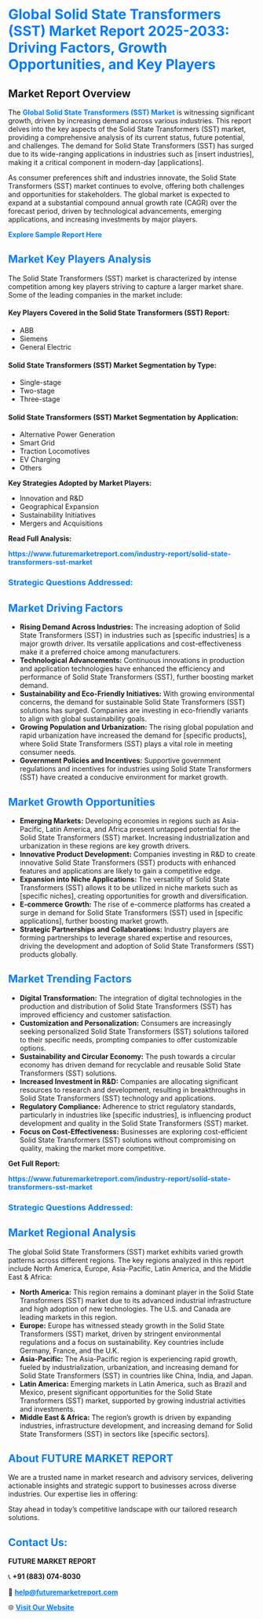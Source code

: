 <h1 style="color: #007BFF;">Global Solid State Transformers (SST) Market Report 2025-2033: Driving Factors, Growth Opportunities, and Key Players</h1>

<section id="overview">
<h2>Market Report Overview</h2>
<p>The <a href="https://www.futuremarketreport.com/industry-report/solid-state-transformers-sst-market" style="color: #007BFF; text-decoration: none;"><strong>Global Solid State Transformers (SST) Market</strong></a> is witnessing significant growth, driven by increasing demand across various industries. This report delves into the key aspects of the Solid State Transformers (SST) market, providing a comprehensive analysis of its current status, future potential, and challenges. The demand for Solid State Transformers (SST) has surged due to its wide-ranging applications in industries such as [insert industries], making it a critical component in modern-day [applications].</p>
<p>As consumer preferences shift and industries innovate, the Solid State Transformers (SST) market continues to evolve, offering both challenges and opportunities for stakeholders. The global market is expected to expand at a substantial compound annual growth rate (CAGR) over the forecast period, driven by technological advancements, emerging applications, and increasing investments by major players.</p>
</section>

<section id="overview">
<p><a href="https://www.futuremarketreport.com/request-sample/reportId=110059" style="color: #007BFF; text-decoration: none;"><strong>Explore Sample Report Here</strong></a></p>
</section>

<section id="key-players">
<h2 style="color: #007BFF;">Market Key Players Analysis</h2>
<p>The Solid State Transformers (SST) market is characterized by intense competition among key players striving to capture a larger market share. Some of the leading companies in the market include:</p>
<h4>Key Players Covered in the Solid State Transformers (SST) Report:</h4>
<ul><li>ABB</li><li>Siemens</li><li>General Electric</li></ul>
<h4>Solid State Transformers (SST) Market Segmentation by Type:</h4>
<ul><li>Single-stage</li><li>Two-stage</li><li>Three-stage</li></ul>

<h4>Solid State Transformers (SST) Market Segmentation by Application:</h4>
<ul><li>Alternative Power Generation</li><li>Smart Grid</li><li>Traction Locomotives</li><li>EV Charging</li><li>Others</li></ul>
<p><strong>Key Strategies Adopted by Market Players:</strong></p>
<ul>
<li>Innovation and R&D</li>
<li>Geographical Expansion</li>
<li>Sustainability Initiatives</li>
<li>Mergers and Acquisitions</li>
</ul>
</section>

<section>
<p><strong>Read Full Analysis: </strong></p><a href="https://www.futuremarketreport.com/industry-report/solid-state-transformers-sst-market" style="color: #007BFF; text-decoration: none;"><strong>https://www.futuremarketreport.com/industry-report/solid-state-transformers-sst-market</strong></a>
<h3 style="color: #007BFF;">Strategic Questions Addressed:</h3>
</section>

<section id="driving-factors">
<h2 style="color: #007BFF;">Market Driving Factors</h2>
<ul>
<li><strong>Rising Demand Across Industries:</strong> The increasing adoption of Solid State Transformers (SST) in industries such as [specific industries] is a major growth driver. Its versatile applications and cost-effectiveness make it a preferred choice among manufacturers.</li>
<li><strong>Technological Advancements:</strong> Continuous innovations in production and application technologies have enhanced the efficiency and performance of Solid State Transformers (SST), further boosting market demand.</li>
<li><strong>Sustainability and Eco-Friendly Initiatives:</strong> With growing environmental concerns, the demand for sustainable Solid State Transformers (SST) solutions has surged. Companies are investing in eco-friendly variants to align with global sustainability goals.</li>
<li><strong>Growing Population and Urbanization:</strong> The rising global population and rapid urbanization have increased the demand for [specific products], where Solid State Transformers (SST) plays a vital role in meeting consumer needs.</li>
<li><strong>Government Policies and Incentives:</strong> Supportive government regulations and incentives for industries using Solid State Transformers (SST) have created a conducive environment for market growth.</li>
</ul>
</section>

<section id="growth-opportunities">
<h2 style="color: #007BFF;">Market Growth Opportunities</h2>
<ul>
<li><strong>Emerging Markets:</strong> Developing economies in regions such as Asia-Pacific, Latin America, and Africa present untapped potential for the Solid State Transformers (SST) market. Increasing industrialization and urbanization in these regions are key growth drivers.</li>
<li><strong>Innovative Product Development:</strong> Companies investing in R&D to create innovative Solid State Transformers (SST) products with enhanced features and applications are likely to gain a competitive edge.</li>
<li><strong>Expansion into Niche Applications:</strong> The versatility of Solid State Transformers (SST) allows it to be utilized in niche markets such as [specific niches], creating opportunities for growth and diversification.</li>
<li><strong>E-commerce Growth:</strong> The rise of e-commerce platforms has created a surge in demand for Solid State Transformers (SST) used in [specific applications], further boosting market growth.</li>
<li><strong>Strategic Partnerships and Collaborations:</strong> Industry players are forming partnerships to leverage shared expertise and resources, driving the development and adoption of Solid State Transformers (SST) products globally.</li>
</ul>
</section>

<section id="trending-factors">
<h2 style="color: #007BFF;">Market Trending Factors</h2>
<ul>
<li><strong>Digital Transformation:</strong> The integration of digital technologies in the production and distribution of Solid State Transformers (SST) has improved efficiency and customer satisfaction.</li>
<li><strong>Customization and Personalization:</strong> Consumers are increasingly seeking personalized Solid State Transformers (SST) solutions tailored to their specific needs, prompting companies to offer customizable options.</li>
<li><strong>Sustainability and Circular Economy:</strong> The push towards a circular economy has driven demand for recyclable and reusable Solid State Transformers (SST) solutions.</li>
<li><strong>Increased Investment in R&D:</strong> Companies are allocating significant resources to research and development, resulting in breakthroughs in Solid State Transformers (SST) technology and applications.</li>
<li><strong>Regulatory Compliance:</strong> Adherence to strict regulatory standards, particularly in industries like [specific industries], is influencing product development and quality in the Solid State Transformers (SST) market.</li>
<li><strong>Focus on Cost-Effectiveness:</strong> Businesses are exploring cost-efficient Solid State Transformers (SST) solutions without compromising on quality, making the market more competitive.</li>
</ul>
</section>

<section>
<p><strong>Get Full Report: </strong></p><a href="https://www.futuremarketreport.com/industry-report/solid-state-transformers-sst-market" style="color: #007BFF; text-decoration: none;"><strong>https://www.futuremarketreport.com/industry-report/solid-state-transformers-sst-market</strong></a>
<h3 style="color: #007BFF;">Strategic Questions Addressed:</h3>
</section>


<section id="regional-analysis">
<h2 style="color: #007BFF;">Market Regional Analysis</h2>
<p>The global Solid State Transformers (SST) market exhibits varied growth patterns across different regions. The key regions analyzed in this report include North America, Europe, Asia-Pacific, Latin America, and the Middle East & Africa:</p>
<ul>
<li><strong>North America:</strong> This region remains a dominant player in the Solid State Transformers (SST) market due to its advanced industrial infrastructure and high adoption of new technologies. The U.S. and Canada are leading markets in this region.</li>
<li><strong>Europe:</strong> Europe has witnessed steady growth in the Solid State Transformers (SST) market, driven by stringent environmental regulations and a focus on sustainability. Key countries include Germany, France, and the U.K.</li>
<li><strong>Asia-Pacific:</strong> The Asia-Pacific region is experiencing rapid growth, fueled by industrialization, urbanization, and increasing demand for Solid State Transformers (SST) in countries like China, India, and Japan.</li>
<li><strong>Latin America:</strong> Emerging markets in Latin America, such as Brazil and Mexico, present significant opportunities for the Solid State Transformers (SST) market, supported by growing industrial activities and investments.</li>
<li><strong>Middle East & Africa:</strong> The region’s growth is driven by expanding industries, infrastructure development, and increasing demand for Solid State Transformers (SST) in sectors like [specific sectors].</li>
</ul>
</section>

<footer>
<h2 style="color: #007BFF;">About FUTURE MARKET REPORT</h2>
<p>We are a trusted name in market research and advisory services, delivering actionable insights and strategic support to businesses across diverse industries. Our expertise lies in offering:</p>

<p>Stay ahead in today’s competitive landscape with our tailored research solutions.</p>

<h2 style="color: #007BFF;">Contact Us:</h2>
<p><strong>FUTURE MARKET REPORT</strong></p>
<p>📞 <strong>+91 (883) 074-8030</strong></p>
<p>📧 <strong><a href="mailto:help@futuremarketreport.com" style="color: #007BFF;">help@futuremarketreport.com</a></strong></p>
<p>🌐 <strong><a href="https://www.futuremarketreport.com/" style="color: #007BFF;">Visit Our Website</a></strong></p>
</footer>